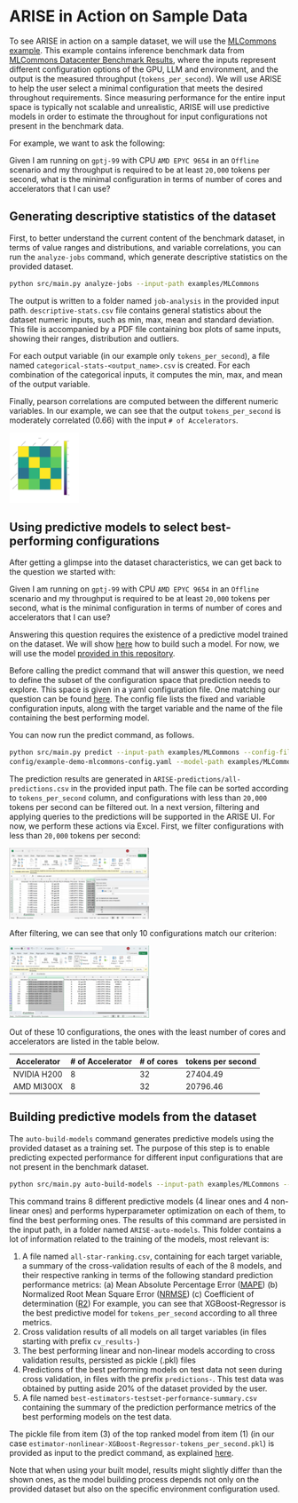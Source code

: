 # ARISE in Action on Sample Data

To see ARISE in action on a sample dataset, we will use the [MLCommons example](../examples/MLCommons). This example
contains inference benchmark data from [MLCommons Datacenter Benchmark Results](https://mlcommons.org/benchmarks/inference-datacenter), 
where the inputs represent different configuration options of the GPU, LLM and environment, and the output is the 
measured throughput (`tokens_per_second`). We will use ARISE to help the user select a minimal configuration that 
meets the desired throughout requirements. Since measuring performance for the entire input space is typically not scalable and unrealistic, 
ARISE will use predictive models in order to estimate the throughout for input configurations not present in the 
benchmark data.

For example, we want to ask the following:

Given I am running on `gptj-99` with CPU `AMD EPYC 9654` in an `Offline` scenario and my throughput is required to be at 
least `20,000` tokens per second, what is the minimal configuration in terms of number of cores and accelerators that I 
can use?

## Generating descriptive statistics of the dataset

First, to better understand the current content of the benchmark dataset, in terms of value ranges and distributions, 
and variable correlations, you can run the `analyze-jobs` command, which generate descriptive statistics on the provided 
dataset. 

```bash
python src/main.py analyze-jobs --input-path examples/MLCommons
```

The output is written to a folder named `job-analysis` in the provided input path. `descriptive-stats.csv` file contains
general statistics about the dataset numeric inputs, such as min, max, mean and standard deviation. This file is 
accompanied by a PDF file containing box plots of same inputs, showing their ranges, distribution and outliers.   

For each output variable (in our example only `tokens_per_second`), a file named  `categorical-stats-<output_name>.csv` 
is created. For each combination of the categorical inputs, it computes the min, max, and mean of the output variable.

Finally, pearson correlations are computed between the different numeric variables. In our example, we can see that the
output `tokens_per_second` is moderately correlated (0.66) with the input `# of Accelerators`.

<img src="correlation-single-job.png"  width="25%" height="25%">

## Using predictive models to select best-performing configurations

After getting a glimpse into the dataset characteristics, we can get back to the question we started with: 

Given I am running on `gptj-99` with CPU `AMD EPYC 9654` in an `Offline` scenario and my throughput is required to be at 
least `20,000` tokens per second, what is the minimal configuration in terms of number of cores and accelerators that I 
can use?

Answering this question requires the existence of a predictive model trained on the dataset. We will show 
[here](#building-predictive-models-from-the-dataset) how to build such a model. For now, we will use the model 
[provided in this repository](../examples/MLCommons/ARISE-auto-models/estimator-nonlinear-XGBoost-Regressor-tokens_per_second.pkl).

Before calling the predict command that will answer this question, we need to define the subset of the configuration space
that prediction needs to explore. This space is given in a yaml configuration file. One matching our question can be found 
[here](../config/example-demo-mlcommons-config.yaml). The config file lists the fixed and variable configuration inputs,
along with the target variable and the name of the file containing the best performing model. 

You can now run the predict command, as follows.

```bash
python src/main.py predict --input-path examples/MLCommons --config-file
config/example-demo-mlcommons-config.yaml --model-path examples/MLCommons/ARISE-auto-models
```

The prediction results are generated in `ARISE-predictions/all-predictions.csv` in the provided input path. The file can
be sorted according to `tokens_per_second` column, and configurations with less than `20,000` tokens per second can
be filtered out. In a next version, filtering and applying queries to the predictions will be supported in the ARISE UI. 
For now, we perform these actions via Excel. First, we filter configurations with less than `20,000` tokens per second:

<img src="filter-predictions.png"  width="50%" height="50%">

After filtering, we can see that only 10 configurations match our criterion:

<img src="best-configurations.png"  width="50%" height="50%">

Out of these 10 configurations, the ones with the least number of cores and accelerators are listed in the table below.

Accelerator | # of Accelerator | # of cores | tokens per second 
--- | -- | --- | ---
NVIDIA H200 | 8 | 32 | 27404.49
AMD MI300X | 8 | 32 | 20796.46

## Building predictive models from the dataset

The `auto-build-models` command generates predictive models using the provided dataset as a training set. The purpose of 
this step is to enable predicting expected performance for different input configurations that are not present in the 
benchmark dataset.

```bash
python src/main.py auto-build-models --input-path examples/MLCommons --reread-history --config-file config/small-auto-model-search-config.yaml
```
This command trains 8 different predictive models (4 linear ones and 4 non-linear ones) and performs hyperparameter 
optimization on each of them, to find the best performing ones. The results of this command are persisted in the input 
path, in a folder named `ARISE-auto-models`. This folder contains a lot of information related to the training of the 
models, most relevant is:
1. A file named `all-star-ranking.csv`, containing for each target variable, a summary of the cross-validation results of 
each of the 8 models, and their respective ranking in terms of the following standard prediction performance metrics: 
   (a) Mean Absolute Percentage Error ([MAPE](https://en.wikipedia.org/wiki/Mean_absolute_percentage_error)) 
   (b) Normalized Root Mean Square Error ([NRMSE](https://en.wikipedia.org/wiki/Root_mean_square_deviation))
   (c) Coefficient of determination ([R2](https://en.wikipedia.org/wiki/Coefficient_of_determination))
   For example, you can see that XGBoost-Regressor is the best predictive model for `tokens_per_second` according to all 
   three metrics.
2. Cross validation results of all models on all target variables (in files starting with prefix `cv_results-`)
3. The best performing linear and non-linear models according to cross validation results, persisted as pickle (.pkl) files 
4. Predictions of the best performing models on test data not seen during cross validation, in files with the prefix
`predictions-`. This test data was obtained by putting aside 20% of the dataset provided by the user.
5. A file named `best-estimators-testset-performance-summary.csv` containing the summary of the prediction performance 
metrics of the best performing models on the test data.
    
The pickle file from item (3) of the top ranked model from item (1) (in our case 
`estimator-nonlinear-XGBoost-Regressor-tokens_per_second.pkl`) is provided as input to the predict command, as explained
[here](#using-predictive-models-to-select-best-performing-configurations).

Note that when using your built model, results might slightly differ than the shown ones, as the model building process
depends not only on the provided dataset but also on the specific environment configuration used.


